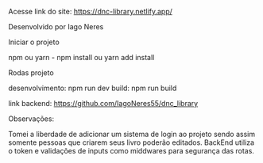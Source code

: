 
Acesse link do site: https://dnc-library.netlify.app/

Desenvolvido por
Iago Neres

Iniciar o projeto

npm ou yarn - npm install ou yarn add install

Rodas projeto

desenvolvimento: npm run dev
build: npm run build

link backend: https://github.com/IagoNeres55/dnc_library

Observações:

Tomei a liberdade de adicionar um sistema de login ao projeto sendo assim somente pessoas que criarem seus livro poderão editados. BackEnd utiliza o token e validações de inputs 
como middwares para segurança das rotas.


